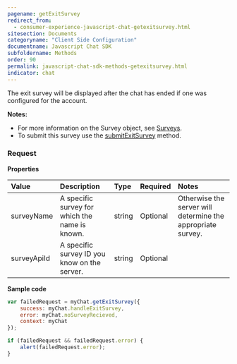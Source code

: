 ```yaml
---
pagename: getExitSurvey
redirect_from:
  - consumer-experience-javascript-chat-getexitsurvey.html
sitesection: Documents
categoryname: "Client Side Configuration"
documentname: Javascript Chat SDK
subfoldername: Methods
order: 90
permalink: javascript-chat-sdk-methods-getexitsurvey.html
indicator: chat
---
```


The exit survey will be displayed after the chat has ended if one was configured for the account.

**Notes:**

- For more information on the Survey object, see [Surveys](consumer-experience-javascript-chat-surveys.html).
- To submit this survey use the [submitExitSurvey](consumer-experience-javascript-chat-submitexitsurvey.html) method.

### Request

**Properties**

| Value | Description | Type | Required | Notes |
| :--- | :--- | :--- | :--- | :--- |
| surveyName | A specific survey for which the name is known. | string | Optional | Otherwise the server will determine the appropriate survey. |
| surveyApiId | A specific survey ID you know on the server. | string | Optional | |

**Sample code**

```javascript
var failedRequest = myChat.getExitSurvey({
    success: myChat.handleExitSurvey,
    error: myChat.noSurveyRecieved,
    context: myChat
});

if (failedRequest && failedRequest.error) {
    alert(failedRequest.error);
}
```                                                                                                                     